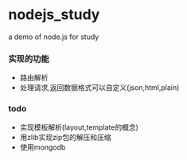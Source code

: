 # nodejs_study
a demo of node.js for study
### 实现的功能
- 路由解析
- 处理请求,返回数据格式可以自定义(json,html,plain)

### todo
- 实现模板解析(layout,template的概念)
- 用zlib实现zip包的解压和压缩
- 使用mongodb
